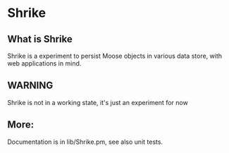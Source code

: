 # Shrike

## What is Shrike

Shrike is a experiment to persist Moose objects in various data store, with web 
applications in mind.

## WARNING

Shrike is not in a working state, it's just an experiment for now

## More:

Documentation is in lib/Shrike.pm, see also unit tests.
